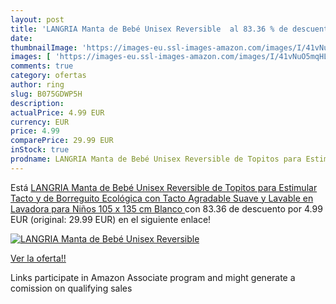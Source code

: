 ```yaml
---
layout: post
title: 'LANGRIA Manta de Bebé Unisex Reversible  al 83.36 % de descuento'
date: 
thumbnailImage: 'https://images-eu.ssl-images-amazon.com/images/I/41vNuO5mqHL._SL200_.jpg'
images: [ 'https://images-eu.ssl-images-amazon.com/images/I/41vNuO5mqHL._SL200_.jpg' ]
comments: true
category: ofertas
author: ring
slug: B075GDWP5H
description:
actualPrice: 4.99 EUR
currency: EUR
price: 4.99
comparePrice: 29.99 EUR
inStock: true
prodname: LANGRIA Manta de Bebé Unisex Reversible de Topitos para Estimular Tacto y de Borreguito Ecológica con Tacto Agradable Suave y Lavable en Lavadora para Niños  105 x 135 cm  Blanco 
---
```


Está [LANGRIA Manta de Bebé Unisex Reversible de Topitos para Estimular Tacto y de Borreguito Ecológica con Tacto Agradable Suave y Lavable en Lavadora para Niños  105 x 135 cm  Blanco ](https://www.amazon.es/dp/B075GDWP5H/?tag=tolees-21) con 83.36 de descuento por 4.99 EUR (original: 29.99 EUR) en el siguiente enlace!

[![LANGRIA Manta de Bebé Unisex Reversible ](https://images-eu.ssl-images-amazon.com/images/I/41vNuO5mqHL._SL200_.jpg)](https://www.amazon.es/dp/B075GDWP5H/?tag=tolees-21)

[Ver la oferta!!](https://www.amazon.es/dp/B075GDWP5H/?tag=tolees-21)

Links participate in Amazon Associate program and might generate a comission on qualifying sales


